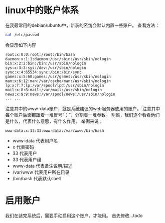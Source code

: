 # linux中的账户体系
在我最常用的debian/ubuntu中，新装的系统会默认内置一些账户。
查看方法：

```bash
cat /etc/passwd
```

会显示如下内容
```
root:x:0:0:root:/root:/bin/bash
daemon:x:1:1:daemon:/usr/sbin:/usr/sbin/nologin
bin:x:2:2:bin:/bin:/usr/sbin/nologin
sys:x:3:3:sys:/dev:/usr/sbin/nologin
sync:x:4:65534:sync:/bin:/bin/sync
games:x:5:60:games:/usr/games:/usr/sbin/nologin
man:x:6:12:man:/var/cache/man:/usr/sbin/nologin
lp:x:7:7:lp:/var/spool/lpd:/usr/sbin/nologin
mail:x:8:8:mail:/var/mail:/usr/sbin/nologin
news:x:9:9:news:/var/spool/news:/usr/sbin/nologin
... ...
```
注意其中的www-data账户，就是系统建议的web服务器使用的账户。
注意其中每个账户后面都跟着一堆冒号“：”，分割着一堆参数。
别慌，我们逐个看看他们是什么，代表什么意思，有什么作用。
举例来说；

```
www-data:x:33:33:www-data:/var/www:/bin/bash
```

* www-data  代表用户名
* x         代表密码
* 33        代表用户
* 33        代表用户组
* www-data  代表备注说明/描述
* /var/www  代表用户所在目录
* /bin/bash 代表默认shell

# 启用账户
我们在装完系统后，需要手动启用这个账户，才能用。
首先修改...todo


